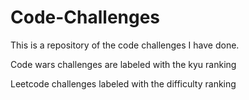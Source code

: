 # Code-Challenges

This is a repository of the code challenges I have done.

Code wars challenges are labeled with the kyu ranking

Leetcode challenges labeled with the difficulty ranking
